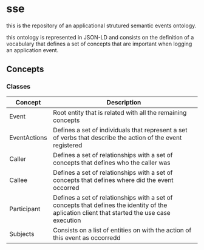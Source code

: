 # sse
this is the repository of an applicational strutured semantic events ontology.  

this ontology is represented in JSON-LD and consists on the definition of a vocabulary that defines a set of concepts that are important when logging an application event. 

## Concepts 
### Classes 

|Concept|Description|
|-------|-----------|
|Event|Root entity that is related with all the remaining concepts|
|EventActions|Defines a set of individuals that represent a set of verbs that describe the action of the event registered|
|Caller|Defines a set of relationships with a set of concepts that defines who the caller was|
|Callee|Defines a set of relationships with a set of concepts that defines where did the event occorred|
|Participant|Defines a set of relationships with a set of concepts that defines the identity of the aplication client that started the use case execution|
|Subjects|Consists on a list of entities on with the action of this event as occorredd|
